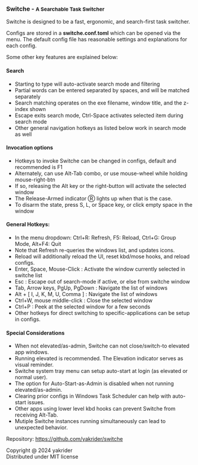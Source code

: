 

### Switche - <small>A Searchable Task Switcher</small>

Switche is designed to be a fast, ergonomic, and search-first task switcher.

Configs are stored in a **switche.conf.toml** which can be opened via the menu. The default config file has reasonable settings and explanations for each config.

Some other key features are explained below:

#### Search
- Starting to type will auto-activate search mode and filtering
- Partial words can be entered separated by spaces, and will be matched separately
- Search matching operates on the exe filename, window title, and the z-index shown
- Escape exits search mode, Ctrl-Space activates selected item during search mode
- Other general navigation hotkeys as listed below work in search mode as well

#### Invocation options
- Hotkeys to invoke Switche can be changed in configs, default and recommended is F1
- Alternately, can use Alt-Tab combo, or use mouse-wheel while holding mouse-right-btn
- If so, releasing the Alt key or the right-button will activate the selected window
- The Release-Armed indicator Ⓡ lights up when that is the case.
- To disarm the state, press S, L, or Space key, or click empty space in the window

#### General Hotkeys:
- In the menu dropdown: Ctrl+R: Refresh, F5: Reload, Ctrl+G: Group Mode, Alt+F4: Quit
- Note that Refresh re-queries the windows list, and updates icons.
- Reload will additionally reload the UI, reset kbd/mose hooks, and reload configs.
- Enter, Space, Mouse-Click : Activate the window currently selected in switche list
- Esc : Escape out of search-mode if active, or else from switche window
- Tab, Arrow keys, PgUp, PgDown : Navigate the list of windows
- Alt + [ I, J, K, M, U, Comma ] : Navigate the list of windows
- Ctrl+W, mouse middle-click : Close the selected window
- Ctrl+P : Peek at the selected window for a few seconds
- Other hotkeys for direct switching to specific-applications can be setup in configs.

#### Special Considerations
- When not elevated/as-admin, Switche can not close/switch-to elevated app windows.
- Running elevated is recommended. The Elevation indicator serves as visual reminder.
- Switche system tray menu can setup auto-start at login (as elevated or normal user).
- The option for Auto-Start-as-Admin is disabled when not running elevated/as-admin.
- Clearing prior configs in Windows Task Scheduler can help with auto-start issues.
- Other apps using lower level kbd hooks can prevent Switche from receiving Alt-Tab.
- Mutiple Switche instances running simultaneously can lead to unexpected behavior.

Repository: https://github.com/yakrider/switche

Copyright @ 2024 yakrider  
Distributed under MIT license  
